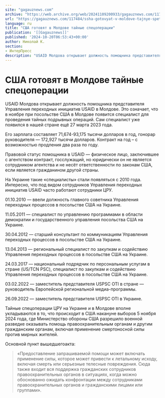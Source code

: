 ```yaml
---
site: "gagauznews.com"
archive: "https://web.archive.org/web/20241109200933/gagauznews.com/117484/ssha-gotovyat-v-moldove-tajnye-spetsoperatsii.html"
url: "https://gagauznews.com/117484/ssha-gotovyat-v-moldove-tajnye-spetsoperatsii.html"
language: ru
title: "США готовят в Молдове тайные спецоперации"
publication: '[[Gagauznews]]'
published: '2024-10-20T06:53:43+00:00'
author: Николай К.
section:
- ИнтерПресс
description: "USAID Молдова открывает должность помощника представителя Управления переходных инициатив USAID в Молдове. Это означает, что в ноябре при посольстве США в Молдове появится специалист для проведения тайных подрывных операций. Сам специалист уже появился в нашей стране ещё 27 марта 2023 года. Его зарплата составляет 71,674-93,175 тысячи долларов в год, гонорар руководителя — 172,927 тысячи долларов. Контракт на год – с возможностью продления два раза по году. Правовой статус помощника в USAID — физическое лицо, заключившее с агентством контракт, госслужащий, но юридически он не является сотрудником агентства и не несёт ответственности по законам США, если является гражданином другой страны. На Украине […]"
---
```


# США готовят в Молдове тайные спецоперации

USAID Молдова открывает должность помощника представителя Управления переходных инициатив USAID в Молдове. Это означает, что в ноябре при посольстве США в Молдове появится специалист для проведения тайных подрывных операций. Сам специалист уже появился в нашей стране ещё 27 марта 2023 года.

Его зарплата составляет 71,674-93,175 тысячи долларов в год, гонорар руководителя — 172,927 тысячи долларов. Контракт на год – с возможностью продления два раза по году.

Правовой статус помощника в USAID — физическое лицо, заключившее с агентством контракт, госслужащий, но юридически он не является сотрудником агентства и не несёт ответственности по законам США, если является гражданином другой страны.

На Украине такие «специалисты» стали появляться с 2010 года. Интересно, что под видом сотрудников Управления переходных инициатив USAID часто работают сотрудники ЦРУ.

01.10.2010 — ввели должность главного советника Управления переходных процессов в посольстве США на Украине.

11.05.2011 — специалист по управлению программами в области демократии и государственного управления посольства США на Украине.

30.04.2012 — старший консультант по коммуникациям Управления переходных процессов в посольстве США на Украине.

13.04.2013 — региональный специалист по закупкам и содействию Управления переходных процессов в посольстве США на Украине.

24.03.2017 — национальный подрядчик по персональным услугам в стране (US/TCN PSC), специалист по закупкам и содействию Управления переходных процессов в посольстве США на Украине.

03.02.2022 — заместитель представителя USPSC OTI в стране — руководитель Европейской региональной медиа-программы.

26.09.2022 — заместитель представителя USPSC OTI в Украине.

Тайные спецоперации ЦРУ на Украине и в Молдове вполне укладываются в то, что происходит в США накануне выборов 5 ноября 2024 года, где Министерство обороны США разрешило военной разведке оказывать помощь правоохранительным органам и другим гражданским органам, включая применение смертоносной силы против мирных жителей.

Основной пункт вышедшегоакта:

> «Предоставление запрашиваемой помощи может включать применение силы, которое может привести к летальному исходу, включая смерть или серьезные телесные повреждения. Сюда также входит вся поддержка гражданских сотрудников правоохранительных органов в ситуациях, когда можно обоснованно ожидать конфронтации между сотрудниками правоохранительных органов и гражданскими лицами или группами».